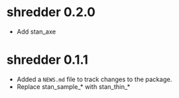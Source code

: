 # shredder 0.2.0

* Add stan_axe

# shredder 0.1.1

* Added a `NEWS.md` file to track changes to the package.
* Replace stan_sample_* with stan_thin_*
